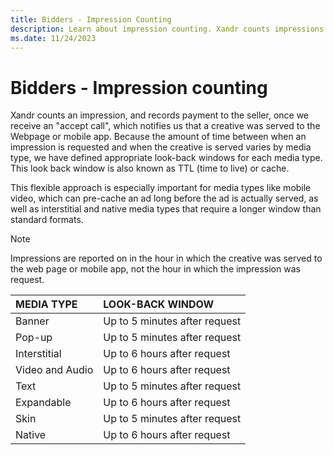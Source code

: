 ```yaml
---
title: Bidders - Impression Counting
description: Learn about impression counting. Xandr counts impressions and pays sellers after an accept call.
ms.date: 11/24/2023
---
```


# Bidders - Impression counting

Xandr counts an impression, and records payment to the seller, once we receive an "accept call", which notifies us that a creative was served to the Webpage or mobile app. Because the amount of time between when an impression is requested and when the creative is served varies by media type, we have defined appropriate look-back windows for each media type. This look back window is also known as TTL (time to live) or cache.

This flexible approach is especially important for media types like mobile video, which can pre-cache an ad long before the ad is actually served, as well as interstitial and native media types that require a longer window than standard formats.

> [!NOTE]
> Impressions are reported on in the hour in which the creative was served to the web page or mobile app, not the hour in which the impression was request.

| MEDIA TYPE | LOOK-BACK WINDOW |
|:---|:---|
| Banner | Up to 5 minutes after request |
| Pop-up | Up to 5 minutes after request |
| Interstitial | Up to 6 hours after request |
| Video and Audio | Up to 6 hours after request |
| Text | Up to 5 minutes after request |
| Expandable | Up to 6 hours after request |
| Skin | Up to 5 minutes after request |
| Native | Up to 6 hours after request |
